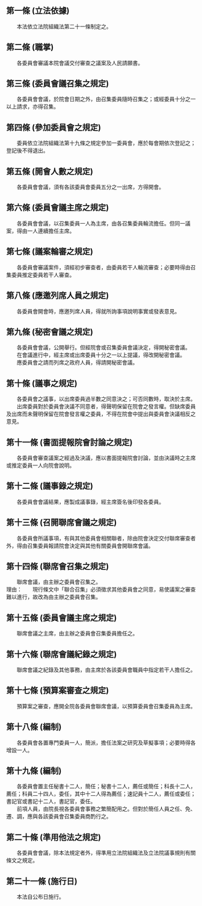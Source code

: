 第一條 (立法依據)
-----------------
　　本法依立法院組織法第二十一條制定之。  


第二條 (職掌)
-------------
　　各委員會審議本院會議交付審查之議案及人民請願書。  


第三條 (委員會議召集之規定)
---------------------------
　　各委員會會議，於院會日期之外，由召集委員隨時召集之；或經委員十分之一以上請求，亦得召集。  


第四條 (參加委員會之規定)
-------------------------
　　委員依立法院組織法第十九條之規定參加一委員會，應於每會期依次登記之；登記後不得退出。  


第五條 (開會人數之規定)
-----------------------
　　各委員會會議，須有各該委員會委員五分之一出席，方得開會。  


第六條 (委員會議主席之規定)
---------------------------
　　各委員會會議，以召集委員一人為主席，由各召集委員輪流擔任。但同一議案，得由一人連續擔任主席。  


第七條 (議案輪審之規定)
-----------------------
　　各委員會審議案件，須經初步審查者，由委員若干人輪流審查；必要時得由召集委員推定委員若干人審查。  


第八條 (應邀列席人員之規定)
---------------------------
　　各委員會開會時，應邀列席人員，得就所詢事項說明事實或發表意見。  


第九條 (秘密會議之規定)
-----------------------
　　各委員會會議，公開舉行。但經院會或召集委員會議決定，得開秘密會議。  
　　在會議進行中，經主席或出席委員十分之一以上提議，得改開秘密會議。  
　　應委員會之請而列席之政府人員，得請開秘密會議。  


第十條 (議事之規定)
-------------------
　　各委員會之議事，以出席委員過半數之同意決之；可否同數時，取決於主席。  
　　出席委員對於委員會決議不同意者，得聲明保留在院會之發言權。但缺席委員及出席而未聲明保留在院會發言權之委員，不得在院會中提出與委員會決議相反之意見。  


第十一條 (書面提報院會討論之規定)
---------------------------------
　　各委員會審查議案之經過及決議，應以書面提報院會討論，並由決議時之主席或推定委員一人向院會說明。  


第十二條 (議事錄之規定)
-----------------------
　　各委員會會議結果，應製成議事錄，經主席簽名後印發各委員。  


第十三條 (召開聯席會議之規定)
-----------------------------
　　各委員會所議事項，有與其他委員會相關聯者，除由院會決定交付聯席審查者外，得由召集委員報請院會決定與其他有關委員會開聯席會議。  


第十四條 (聯席會召集之規定)
---------------------------
　　聯席會議，由主辦之委員會召集之。  
理由：　　現行條文中「聯合召集」必須徵求其他委員會之同意，易使議案之審查難以進行，故改為由主辦之委員會召集。

第十五條 (委員會議主席之規定)
-----------------------------
　　聯席會議之主席，由主辦之委員會召集委員擔任之。  


第十六條 (聯席會議紀錄之規定)
-----------------------------
　　聯席會議之紀錄及其他事務，由主席於各該委員會職員中指定若干人擔任之。  


第十七條 (預算案審查之規定)
---------------------------
　　預算案之審查，應開全院各委員會聯席會議，以預算委員會召集委員為主席。  


第十八條 (編制)
---------------
　　各委員會各置專門委員一人，簡派，擔任法案之研究及草擬事項；必要時得各增設一人。  


第十九條 (編制)
---------------
　　各委員會置主任秘書十二人，簡任；秘書十二人，薦任或簡任；科長十二人，薦任；科員二十四人，委任，其中十二人得為薦任；速記員十二人，薦任或委任；書記官或書記十二人，書記官，委任。  
　　前項人員，由院長視各委員會事務之繁簡配用之。但對於簡任人員之任、免、遷、調，應與各該委員會召集委員商酌行之。  


第二十條 (準用他法之規定)
-------------------------
　　各委員會會議，除本法規定者外，得準用立法院組織法及立法院議事規則有關條文之規定。  


第二十一條 (施行日)
-------------------
　　本法自公布日施行。